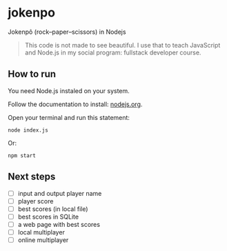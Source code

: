 # jokenpo

Jokenpô (rock–paper–scissors) in Nodejs

> This code is not made to see beautiful. I use that to teach JavaScript and Node.js in my social program: fullstack developer course.

## How to run

You need Node.js instaled on your system.

Follow the documentation to install: [nodejs.org](https://nodejs.org).

Open your terminal and run this statement:

```shell
node index.js
```

Or:

```shell
npm start
```

## Next steps

- [ ] input and output player name
- [ ] player score
- [ ] best scores (in local file)
- [ ] best scores in SQLite
- [ ] a web page with best scores
- [ ] local multiplayer
- [ ] online multiplayer